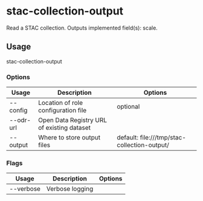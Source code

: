 # stac-collection-output

Read a STAC collection. Outputs implemented field(s): scale.

## Usage

stac-collection-output <options>

### Options

| Usage             | Description                                | Options                                      |
| ----------------- | ------------------------------------------ | -------------------------------------------- |
| --config <str>    | Location of role configuration file        | optional                                     |
| --odr-url <value> | Open Data Registry URL of existing dataset |                                              |
| --output <value>  | Where to store output files                | default: file:///tmp/stac-collection-output/ |

### Flags

| Usage     | Description     | Options |
| --------- | --------------- | ------- |
| --verbose | Verbose logging |         |

<!-- This file has been autogenerated by src/readme/readme.generate.ts -->
